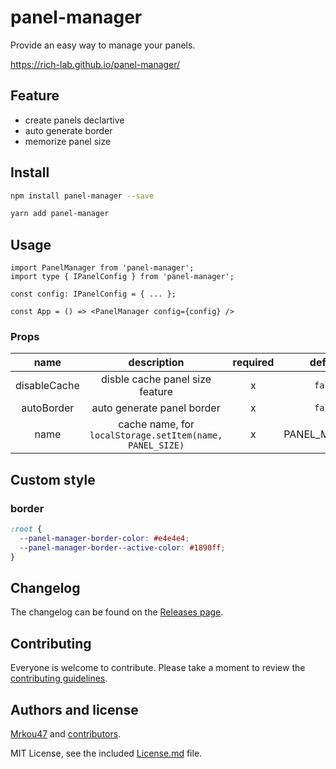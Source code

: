 # panel-manager

Provide an easy way to manage your panels.

https://rich-lab.github.io/panel-manager/

## Feature

- create panels declartive
- auto generate border
- memorize panel size

## Install

```bash
npm install panel-manager --save
```

```bash
yarn add panel-manager
```

## Usage

```tsx
import PanelManager from 'panel-manager';
import type { IPanelConfig } from 'panel-manager';

const config: IPanelConfig = { ... };

const App = () => <PanelManager config={config} />
```

### Props

|name|description|required|default|
|:---:|:---:|:---:|:---:|
|disableCache|disble cache panel size feature|x|`false`|
|autoBorder|auto generate panel border|x|`false`|
|name|cache name, for `localStorage.setItem(name, PANEL_SIZE)`|x|PANEL_MANAGER|

## Custom style

### border

```css
:root {
  --panel-manager-border-color: #e4e4e4;  
  --panel-manager-border--active-color: #1890ff;  
}
```

## Changelog

The changelog can be found on the [Releases page](https://github.com/rich-lab/panel-manager/releases).

## Contributing

Everyone is welcome to contribute. Please take a moment to review the [contributing guidelines](Contributing.md).

## Authors and license

[Mrkou47](https://github.com/mrkou47) and [contributors](https://github.com/rich-lab/panel-manager/graphs/contributors).

MIT License, see the included [License.md](License.md) file.
